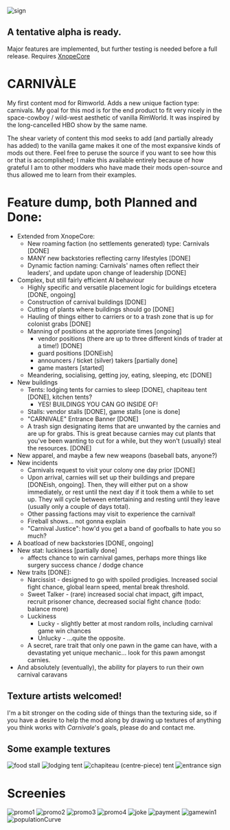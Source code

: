 ![sign](Imagework/Promo/EntrySign.png)

## A tentative alpha is ready.
Major features are implemented, but further testing is needed before a full release.
Requires [XnopeCore](https://github.com/Xnope/XnopeCore)

# CARNIVÀLE
My first content mod for Rimworld. Adds a new unique faction type: carnivals. My goal for this mod is for the end product to fit very nicely in the space-cowboy / wild-west aesthetic of vanilla RimWorld. It was inspired by the long-cancelled HBO show by the same name.

The shear variety of content this mod seeks to add (and partially already has added) to the vanilla game makes it one of the most expansive kinds of mods out there. Feel free to peruse the source if you want to see how this or that is accomplished; I make this available entirely because of how grateful I am to other modders who have made their mods open-source and thus allowed me to learn from their examples.

# Feature dump, both Planned and Done:
* Extended from XnopeCore:
  * New roaming faction (no settlements generated) type: Carnivals [DONE]
  * MANY new backstories reflecting carny lifestyles [DONE]
  * Dynamic faction naming: Carnivals' names often reflect their leaders', and update upon change of leadership [DONE]
* Complex, but still fairly efficient AI behaviour
  * Highly specific and versatile placement logic for buildings etcetera [DONE, ongoing]
  * Construction of carnival buildings [DONE]
  * Cutting of plants where buildings should go [DONE]
  * Hauling of things either to carriers or to a trash zone that is up for colonist grabs [DONE]
  * Manning of positions at the approriate times [ongoing]
    * vendor positions (there are up to three different kinds of trader at a time!) [DONE]
    * guard positions [DONEish]
    * announcers / ticket (silver) takers [partially done]
    * game masters [started]
  * Meandering, socialising, getting joy, eating, sleeping, etc [DONE]
* New buildings
  * Tents: lodging tents for carnies to sleep [DONE], chapiteau tent [DONE], kitchen tents?
    * YES! BUILDINGS YOU CAN GO INSIDE OF!
  * Stalls: vendor stalls [DONE], game stalls [one is done]
  * "CARNIVALE" Entrance Banner [DONE]
  * A trash sign designating items that are unwanted by the carnies and are up for grabs. This is great because carnies may cut plants that you've been wanting to cut for a while, but they won't (usually) steal the resources. [DONE]
* New apparel, and maybe a few new weapons (baseball bats, anyone?)
* New incidents
  * Carnivals request to visit your colony one day prior [DONE]
  * Upon arrival, carnies will set up their buildings and prepare [DONEish, ongoing]. Then, they will either put on a show immediately, or rest until the next day if it took them a while to set up. They will cycle between entertaining and resting until they leave (usually only a couple of days total).
  * Other passing factions may visit to experience the carnival!
  * Fireball shows... not gonna explain
  * "Carnival Justice": how'd you get a band of goofballs to hate you so much?
* A boatload of new backstories [DONE, ongoing]
* New stat: luckiness [partially done]
  * affects chance to win carnival games, perhaps more things like surgery success chance / dodge chance
* New traits [DONE]:
  * Narcissist - designed to go with spoiled prodigies. Increased social fight chance, global learn speed, mental break threshold.
  * Sweet Talker - (rare) increased social chat impact, gift impact, recruit prisoner chance, decreased social fight chance (todo: balance more)
  * Luckiness
    * Lucky - slightly better at most random rolls, including carnival game win chances
    * Unlucky - ...quite the opposite.
  * A secret, rare trait that only one pawn in the game can have, with a devastating yet unique mechanic... look for this pawn amongst carnies.
* And absolutely (eventually), the ability for players to run their own carnival caravans

## Texture artists welcomed!
I'm a bit stronger on the coding side of things than the texturing side, so if you have a desire to help the mod along by drawing up textures of anything you think works with *Carnivale*'s goals, please do and contact me.

## Some example textures
![food stall](Textures/Carnivale/Building/Stall_Food.png)
![lodging tent](Textures/Carnivale/Building/TentSquare.png)
![chapiteau (centre-piece) tent](Textures/Carnivale/Building/TentHuge.png)
![entrance sign](Textures/Carnivale/Building/EntrySign.png)

# Screenies
![promo1](Imagework/Promo/promo_1.png)
![promo2](Imagework/Promo/promo4.PNG)
![promo3](Imagework/Promo/promo9.PNG)
![promo4](Imagework/Promo/joyupdate.png)
![joke](Imagework/Promo/offersafetyjoke.png)
![payment](Imagework/Promo/payment.png)
![gamewin1](Imagework/Promo/gamewin1.png)
![populationCurve](Imagework/Promo/chanceByPopulationCurve.png)
